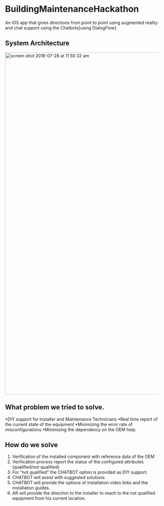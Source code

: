 # BuildingMaintenanceHackathon
An iOS app that gives directions from point to point using augmented reality and chat support using the Chatbots[using DialogFlow].

## System Architecture

<img width="1116" alt="screen shot 2018-07-28 at 11 50 32 am" src="https://user-images.githubusercontent.com/8708394/43353730-8d741ccc-925c-11e8-9975-47be3ace9afe.png">


## What problem we tried to solve.

•DIY support for Installer and Maintenance Technicians
•Real time report of the current state of the equipment 
•Minimizing the error rate of misconfigurations
•Minimizing the dependency on the OEM help. 


## How do we solve

1. Verification of the installed component with reference data of the OEM
2. Verification process report the status of the configured attributes (qualified/not qualified)
3. For “not qualified” the CHATBOT option is provided as DIY support. 
4. CHATBOT will assist with suggested solutions
5. CHATBOT will provide the options of installation video links and the installation guides.
6. AR will provide the direction to the installer to reach to the not qualified equipment from his current location.


